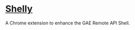 [Shelly](https://chrome.google.com/webstore/detail/shelly/eanldmgjeaiijipoefnfgnkdlmhbgoan)
======

A Chrome extension to enhance the GAE Remote API Shell.

